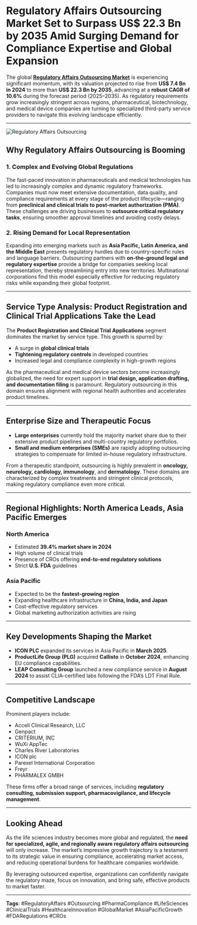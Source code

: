 
# Regulatory Affairs Outsourcing Market Set to Surpass US$ 22.3 Bn by 2035 Amid Surging Demand for Compliance Expertise and Global Expansion

The global **[Regulatory Affairs Outsourcing Market](https://www.transparencymarketresearch.com/global-regulatory-affairs-outsourcing-market.html)** is experiencing significant momentum, with its valuation projected to rise from **US$ 7.4 Bn in 2024** to more than **US$ 22.3 Bn by 2035**, advancing at a **robust CAGR of 10.6%** during the forecast period (2025–2035). As regulatory requirements grow increasingly stringent across regions, pharmaceutical, biotechnology, and medical device companies are turning to specialized third-party service providers to navigate this evolving landscape efficiently.

---

![Regulatory Affairs Outsourcing](https://github.com/user-attachments/assets/f80641b0-17c8-4e8c-92e2-829c3bb02457)

## Why Regulatory Affairs Outsourcing is Booming

### 1. Complex and Evolving Global Regulations
The fast-paced innovation in pharmaceuticals and medical technologies has led to increasingly complex and dynamic regulatory frameworks. Companies must now meet extensive documentation, data quality, and compliance requirements at every stage of the product lifecycle—ranging from **preclinical and clinical trials to post-market authorization (PMA)**. These challenges are driving businesses to **outsource critical regulatory tasks**, ensuring smoother approval timelines and avoiding costly delays.

### 2. Rising Demand for Local Representation
Expanding into emerging markets such as **Asia Pacific, Latin America, and the Middle East** presents regulatory hurdles due to country-specific rules and language barriers. Outsourcing partners with **on-the-ground legal and regulatory expertise** provide a bridge for companies seeking local representation, thereby streamlining entry into new territories. Multinational corporations find this model especially effective for reducing regulatory risks while expanding their global footprint.

---

## Service Type Analysis: Product Registration and Clinical Trial Applications Take the Lead

The **Product Registration and Clinical Trial Applications** segment dominates the market by service type. This growth is spurred by:

- A surge in **global clinical trials**
- **Tightening regulatory controls** in developed countries
- Increased legal and compliance complexity in high-growth regions

As the pharmaceutical and medical device sectors become increasingly globalized, the need for expert support in **trial design, application drafting, and documentation filing** is paramount. Regulatory outsourcing in this domain ensures alignment with regional health authorities and accelerates product timelines.

---

## Enterprise Size and Therapeutic Focus

- **Large enterprises** currently hold the majority market share due to their extensive product pipelines and multi-country regulatory portfolios.
- **Small and medium enterprises (SMEs)** are rapidly adopting outsourcing strategies to compensate for limited in-house regulatory infrastructure.

From a therapeutic standpoint, outsourcing is highly prevalent in **oncology, neurology, cardiology, immunology**, and **dermatology**. These domains are characterized by complex treatments and stringent clinical protocols, making regulatory compliance even more critical.

---

## Regional Highlights: North America Leads, Asia Pacific Emerges

### North America
- Estimated **39.4% market share in 2024**
- High volume of clinical trials
- Presence of CROs offering **end-to-end regulatory solutions**
- Strict **U.S. FDA** guidelines

### Asia Pacific
- Expected to be the **fastest-growing region**
- Expanding healthcare infrastructure in **China, India, and Japan**
- Cost-effective regulatory services
- Global marketing authorization activities are rising

---

## Key Developments Shaping the Market

- **ICON PLC** expanded its services in Asia Pacific in **March 2025**.
- **ProductLife Group (PLG)** acquired **Callisto** in **October 2024**, enhancing EU compliance capabilities.
- **LEAP Consulting Group** launched a new compliance service in **August 2024** to assist CLIA-certified labs following the FDA’s LDT Final Rule.

---

## Competitive Landscape

Prominent players include:

- Accell Clinical Research, LLC
- Genpact
- CRITERIUM, INC
- WuXi AppTec
- Charles River Laboratories
- ICON plc
- Parexel International Corporation
- Freyr
- PHARMALEX GMBH

These firms offer a broad range of services, including **regulatory consulting, submission support, pharmacovigilance, and lifecycle management**.

---

## Looking Ahead

As the life sciences industry becomes more global and regulated, the **need for specialized, agile, and regionally aware regulatory affairs outsourcing** will only increase. The market’s impressive growth trajectory is a testament to its strategic value in ensuring compliance, accelerating market access, and reducing operational burdens for healthcare companies worldwide.

By leveraging outsourced expertise, organizations can confidently navigate the regulatory maze, focus on innovation, and bring safe, effective products to market faster.

---

**Tags**: #RegulatoryAffairs #Outsourcing #PharmaCompliance #LifeSciences #ClinicalTrials #HealthcareInnovation #GlobalMarket #AsiaPacificGrowth #FDARegulations #CROs

